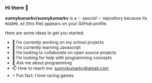 ### Hi there 👋

**sunnykumarkv/sunnykumarkv** is a ✨ _special_ ✨ repository because its `README.md` (this file) appears on your GitHub profile.

Here are some ideas to get you started:

- 🔭 I’m currently working on my school projects
- 🌱 I’m currently learning Javascript
- 👯 I’m looking to collaborate on open source projects
- 🤔 I’m looking for help with programming concepts
- 💬 Ask me about programming
- 📫 How to reach me: sunnykumarkv@gmail.com
- ⚡ Fun fact: I love racing games
